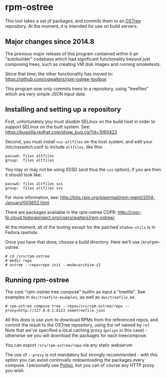 rpm-ostree
==========

This tool takes a set of packages, and commits them to an
[OSTree](https://wiki.gnome.org/Projects/OSTree) repository.  At the
moment, it is intended for use on build servers.

Major changes since 2014.8
--------------------------

The previous major release of this program contained within it an
"autobuilder" codebase which had significant functionality beyond just
composing trees, such as creating VM disk images and running
smoketests.

Since that time, the other functionality has moved to:
https://github.com/cgwalters/rpm-ostree-toolbox

This program now only commits trees to a repository, using "treefiles"
which are very simple JSON input data.

Installing and setting up a repository
--------------------------------------

First, unfortunately you must *disable* SELinux on the build host in
order to *support* SELinux on the built system.  See:
https://bugzilla.redhat.com/show_bug.cgi?id=1060423

Second, you must install `nss-altfiles` on the host system, and
edit your /etc/nsswitch.conf to include `altfiles`, like this:

	passwd: files altfiles 
	group:  files altfiles

You may or may not be using SSSD (and thus the `sss` option); if you
are then it should look like:

	passwd: files altfiles sss
	group:  files altfiles sss

For more information, see:
http://lists.rpm.org/pipermail/rpm-maint/2014-January/003652.html

There are packages available in the rpm-ostree COPR:
http://copr-fe.cloud.fedoraproject.org/coprs/walters/rpm-ostree/

At the moment, all of the tooling except for the patched
`shadow-utils` is in Fedora rawhide.

Once you have that done, choose a build directory.  Here we'll use
/srv/rpm-ostree.

	# cd /srv/rpm-ostree
	# mkdir repo
	# ostree --repo=repo init --mode=archive-z2

Running rpm-ostree
------------------

The core "rpm-ostree tree compose" builtin as input a "treefile".  See
examples in `doc/treefile-examples`, as well as `doc/treefile.md`.

	# rpm-ostree compose tree --repo=/srv/rpm-ostree/repo --proxy=http://127.0.0.1:8123 sometreefile.json

All this does is use yum to download RPMs from the referenced repos,
and commit the result to the OSTree repository, using the ref named by
`ref`.  Note that we've specified a local caching proxy (`polipo` in
this case) - otherwise we you will download the packages for each
treecompose.

You can export `/srv/rpm-ostree/repo` via any static webserver.

The use of `--proxy` is not mandatory but strongly recommended - with
this option you can avoid continually redownloading the packages every
compose.  I personally use
[Polipo](http://www.pps.univ-paris-diderot.fr/~jch/software/polipo/),
but you can of course any HTTP proxy you wish.
